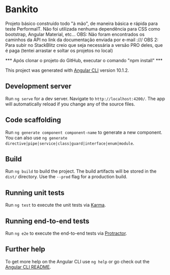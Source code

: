 # Bankito

Projeto básico construído todo "à mão", de maneira básica e rápida para teste PerformaIT.
Não foi utilizada nenhuma dependência para CSS como bootstrap, Angular Material, etc...
OBS: Não foram encontrados os caminhos da API no link da documentação enviada por e-mail :///
OBS 2: Para subir no StackBlitz creio que seja necessária a versão PRO deles, que é paga (tentei arrastar e soltar os projetos no local)

*** Após clonar o projeto do GitHub, executar o comando "npm install" ***

This project was generated with [Angular CLI](https://github.com/angular/angular-cli) version 10.1.2.

## Development server

Run `ng serve` for a dev server. Navigate to `http://localhost:4200/`. The app will automatically reload if you change any of the source files.

## Code scaffolding

Run `ng generate component component-name` to generate a new component. You can also use `ng generate directive|pipe|service|class|guard|interface|enum|module`.

## Build

Run `ng build` to build the project. The build artifacts will be stored in the `dist/` directory. Use the `--prod` flag for a production build.

## Running unit tests

Run `ng test` to execute the unit tests via [Karma](https://karma-runner.github.io).

## Running end-to-end tests

Run `ng e2e` to execute the end-to-end tests via [Protractor](http://www.protractortest.org/).

## Further help

To get more help on the Angular CLI use `ng help` or go check out the [Angular CLI README](https://github.com/angular/angular-cli/blob/master/README.md).
